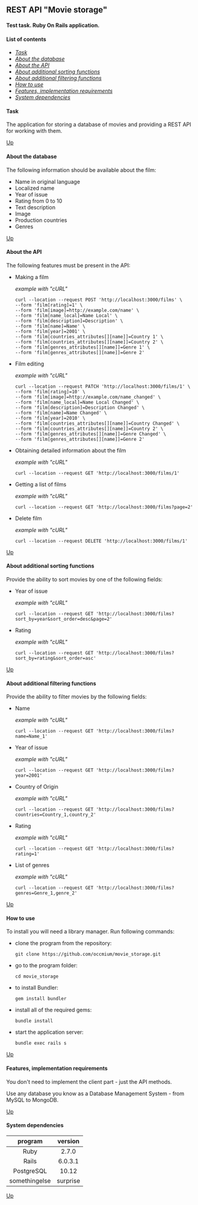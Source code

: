 <a name="to_lift"><h2>REST API "Movie storage"</h2></a>

#### Test task. Ruby On Rails application.

#### List of contents
  - *[Task](#task)*
  - *[About the database](#about_the_database)*
  - *[About the API](#about_the_api)*
  - *[About additional sorting functions](#about_additional_sorting_functions)*
  - *[About additional filtering functions](#about_additional_filtering_functions)*
  - *[How to use](#use)*
  - *[Features, implementation requirements](#requirements)*
  - *[System dependencies](#system_dependencies)*

<a name="task"><h4>Task</h4></a>

The application for storing a database of movies and providing a REST API for working with them.

[Up](#to_lift)

<a name="about_the_database"><h4>About the database</h4></a>

The following information should be available about the film:

  - Name in original language
  - Localized name
  - Year of issue
  - Rating from 0 to 10
  - Text description
  - Image
  - Production countries
  - Genres

[Up](#to_lift)

<a name="about_the_api"><h4>About the API</h4></a>

The following features must be present in the API:

  - Making a film

    *example with "cURL"*

    ```
    curl --location --request POST 'http://localhost:3000/films' \
    --form 'film[rating]=1' \
    --form 'film[image]=http://example.com/name' \
    --form 'film[name_local]=Name Local' \
    --form 'film[description]=Description' \
    --form 'film[name]=Name' \
    --form 'film[year]=2001' \
    --form 'film[countries_attributes[][name]]=Country 1' \
    --form 'film[countries_attributes[][name]]=Country 2' \
    --form 'film[genres_attributes[][name]]=Genre 1' \
    --form 'film[genres_attributes[][name]]=Genre 2'
    ```

  - Film editing
    
    *example with "cURL"*

    ```
    curl --location --request PATCH 'http://localhost:3000/films/1' \
    --form 'film[rating]=10' \
    --form 'film[image]=http://example.com/name_changed' \
    --form 'film[name_local]=Name Local Changed' \
    --form 'film[description]=Description Changed' \
    --form 'film[name]=Name Changed' \
    --form 'film[year]=2010' \
    --form 'film[countries_attributes[][name]]=Country Changed' \
    --form 'film[countries_attributes[][name]]=Country 2' \
    --form 'film[genres_attributes[][name]]=Genre Changed' \
    --form 'film[genres_attributes[][name]]=Genre 2'
    ```

  - Obtaining detailed information about the film

    *example with "cURL"*

    `curl --location --request GET 'http://localhost:3000/films/1'`

  - Getting a list of films

    *example with "cURL"*

    `curl --location --request GET 'http://localhost:3000/films?page=2'`

  - Delete film

    *example with "cURL"*

    `curl --location --request DELETE 'http://localhost:3000/films/1'`


[Up](#to_lift)

<a name="about_additional_sorting_functions"><h4>About additional sorting functions</h4></a>

Provide the ability to sort movies by one of the following fields:

  - Year of issue
    
    *example with "cURL"*

    `curl --location --request GET 'http://localhost:3000/films?sort_by=year&sort_order=desc&page=2'`
  
  - Rating
    
    *example with "cURL"*

    `curl --location --request GET 'http://localhost:3000/films?sort_by=rating&sort_order=asc'`
  

[Up](#to_lift)

<a name="about_additional_filtering_functions"><h4>About additional filtering functions</h4></a>

Provide the ability to filter movies by the following fields:

  - Name
    
    *example with "cURL"*

    `curl --location --request GET 'http://localhost:3000/films?name=Name_1'`
  
  - Year of issue
    
    *example with "cURL"*

    `curl --location --request GET 'http://localhost:3000/films?year=2001'`
  
  - Country of Origin
    
    *example with "cURL"*

    `curl --location --request GET 'http://localhost:3000/films?countries=Country_1,country_2'`
  
  - Rating
    
    *example with "cURL"*

    `curl --location --request GET 'http://localhost:3000/films?rating=1'`
  
  - List of genres
    
    *example with "cURL"*

    `curl --location --request GET 'http://localhost:3000/films?genres=Genre_1,genre_2'`
  
[Up](#to_lift)

<a name="use"><h4>How to use</h4></a>

To install you will need a library manager. Run
following commands:

  + clone the program from the repository:

    `git clone https://github.com/occmium/movie_storage.git`

  + go to the program folder:

    `cd movie_storage`

  + to install Bundler:

    `gem install bundler`

  + install all of the required gems:

    `bundle install`

  + start the application server:

    `bundle exec rails s`

[Up](#to_lift)

<a name="requirements"><h4>Features, implementation requirements</h4></a>

You don't need to implement the client part - just the API methods.

Use any database you know as a Database Management System - from MySQL to MongoDB.

[Up](#to_lift)

<a name="system_dependencies"><h4>System dependencies</h4></a>

program|version
:---:|:---:
Ruby|2.7.0
Rails|6.0.3.1
PostgreSQL|10.12
somethingelse|surprise

[Up](#to_lift)
